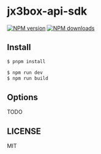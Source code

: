 # jx3box-api-sdk

[![NPM version](https://img.shields.io/npm/v/jx3box-api-sdk.svg?style=flat)](https://npmjs.com/package/jx3box-api-sdk)
[![NPM downloads](http://img.shields.io/npm/dm/jx3box-api-sdk.svg?style=flat)](https://npmjs.com/package/jx3box-api-sdk)

## Install

```bash
$ pnpm install
```

```bash
$ npm run dev
$ npm run build
```

## Options

TODO

## LICENSE

MIT
